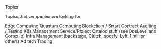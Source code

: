 Topics

Topics that companies are looking for:

Edge Computing
Quantum Computing
Blockchain / Smart Contract Auditing / Testing
K8s Management
Service/Project Catalog stuff (see OpsLevel and Cortex.io)
Infra Management (backstage, Clutch, spotify, Lyft, 1 million others)
Ad tech
Trading
